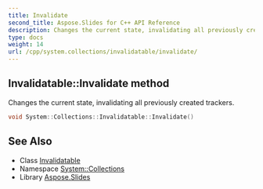 ```yaml
---
title: Invalidate
second_title: Aspose.Slides for C++ API Reference
description: Changes the current state, invalidating all previously created trackers.
type: docs
weight: 14
url: /cpp/system.collections/invalidatable/invalidate/
---
```

## Invalidatable::Invalidate method


Changes the current state, invalidating all previously created trackers.

```cpp
void System::Collections::Invalidatable::Invalidate()
```

## See Also

* Class [Invalidatable](../)
* Namespace [System::Collections](../../)
* Library [Aspose.Slides](../../../)
